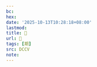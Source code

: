 ```yaml
---
bc:
hex:
date: '2025-10-13T10:28:18+08:00'
lastmod:
title: 􃆕
url: 􃆕
tags: [期]
src: DCCV
note:
---
```

